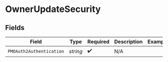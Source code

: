 # OwnerUpdateSecurity


## Fields

| Field                    | Type                     | Required                 | Description              | Example                  |
| ------------------------ | ------------------------ | ------------------------ | ------------------------ | ------------------------ |
| `PMOAuth2Authentication` | *string*                 | :heavy_check_mark:       | N/A                      |                          |
